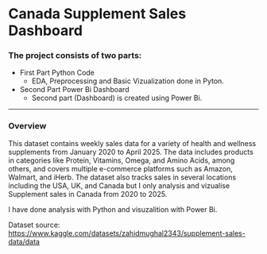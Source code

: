 # Canada Supplement Sales Dashboard
### The project consists of two parts:
+ First Part Python Code
  + EDA, Preprocessing and Basic Vizualization done in Pyton.
+ Second Part Power Bi Dashboard
  + Second part (Dashboard) is created using Power Bi.
---------
### Overview
This dataset contains weekly sales data for a variety of health and wellness supplements from January 2020 to April 2025. The data includes products in categories like Protein, Vitamins, Omega, and Amino Acids, among others, and covers multiple e-commerce platforms such as Amazon, Walmart, and iHerb. The dataset also tracks sales in several locations including the USA, UK, and Canada but I only analysis and vizualise Supplement sales in Canada from 2020 to 2025.

I have done analysis with Python and visuzalition with Power Bi.

Dataset source: https://www.kaggle.com/datasets/zahidmughal2343/supplement-sales-data/data
